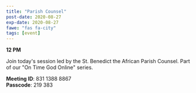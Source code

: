 ```yaml
---
title: "Parish Counsel"
post-date: 2020-08-27
exp-date: 2020-08-27
fawe: "fas fa-city"
tags: [event]
---
```

**12 PM**

Join today's session led by the St. Benedict the African Parish Counsel. Part of our "On Time God Online" series.

<p class="text-danger"><b>Meeting ID</b>: 831 1388 8867
<br>
<b>Passcode</b>: 219 383
</p>